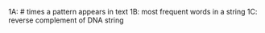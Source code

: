 1A: # times a pattern appears in text
1B: most frequent words in a string
1C: reverse complement of DNA string
